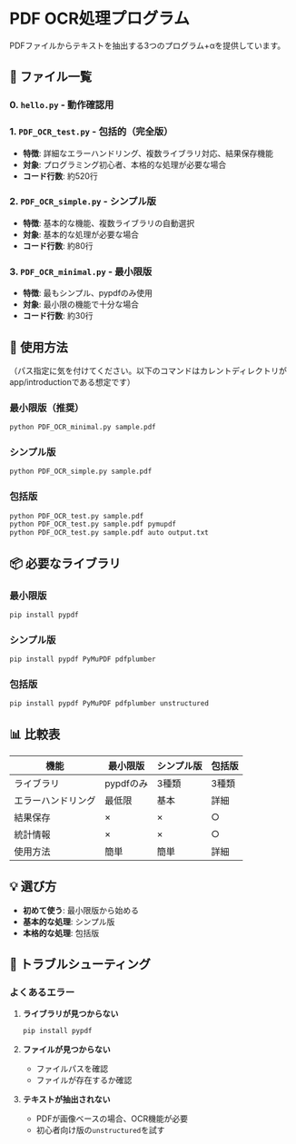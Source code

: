 # PDF OCR処理プログラム

PDFファイルからテキストを抽出する3つのプログラム+αを提供しています。

## 📁 ファイル一覧

### 0. `hello.py` - 動作確認用

### 1. `PDF_OCR_test.py` - 包括的（完全版）
- **特徴**: 詳細なエラーハンドリング、複数ライブラリ対応、結果保存機能
- **対象**: プログラミング初心者、本格的な処理が必要な場合
- **コード行数**: 約520行

### 2. `PDF_OCR_simple.py` - シンプル版
- **特徴**: 基本的な機能、複数ライブラリの自動選択
- **対象**: 基本的な処理が必要な場合
- **コード行数**: 約80行

### 3. `PDF_OCR_minimal.py` - 最小限版
- **特徴**: 最もシンプル、pypdfのみ使用
- **対象**: 最小限の機能で十分な場合
- **コード行数**: 約30行

## 🚀 使用方法
（パス指定に気を付けてください。以下のコマンドはカレントディレクトリがapp/introductionである想定です）

### 最小限版（推奨）
```bash
python PDF_OCR_minimal.py sample.pdf
```

### シンプル版
```bash
python PDF_OCR_simple.py sample.pdf
```

### 包括版
```bash
python PDF_OCR_test.py sample.pdf
python PDF_OCR_test.py sample.pdf pymupdf
python PDF_OCR_test.py sample.pdf auto output.txt
```

## 📦 必要なライブラリ

### 最小限版
```bash
pip install pypdf
```

### シンプル版
```bash
pip install pypdf PyMuPDF pdfplumber
```

### 包括版
```bash
pip install pypdf PyMuPDF pdfplumber unstructured
```

## 📊 比較表

| 機能 | 最小限版 | シンプル版 | 包括版 |
|------|----------|------------|--------------|
| ライブラリ | pypdfのみ | 3種類 | 3種類 |
| エラーハンドリング | 最低限 | 基本 | 詳細 |
| 結果保存 | × | × | ○ |
| 統計情報 | × | × | ○ |
| 使用方法 | 簡単 | 簡単 | 詳細 |

## 💡 選び方

- **初めて使う**: 最小限版から始める
- **基本的な処理**: シンプル版
- **本格的な処理**: 包括版

## 🔧 トラブルシューティング

### よくあるエラー

1. **ライブラリが見つからない**
   ```bash
   pip install pypdf
   ```

2. **ファイルが見つからない**
   - ファイルパスを確認
   - ファイルが存在するか確認

3. **テキストが抽出されない**
   - PDFが画像ベースの場合、OCR機能が必要
   - 初心者向け版の`unstructured`を試す 